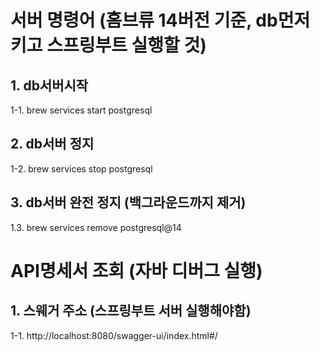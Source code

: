 # 서버 명령어 (홈브류 14버전 기준, db먼저 키고 스프링부트 실행할 것)

## 1. db서버시작

1-1. brew services start postgresql

## 2. db서버 정지

1-2. brew services stop postgresql

## 3. db서버 완전 정지 (백그라운드까지 제거)

1.3. brew services remove postgresql@14

# API명세서 조회 (자바 디버그 실행)

## 1. 스웨거 주소 (스프링부트 서버 실행해야함)

1-1. http://localhost:8080/swagger-ui/index.html#/
